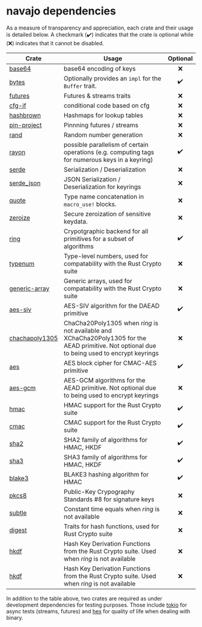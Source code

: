 # navajo dependencies

As a measure of transparency and appreciation, each crate and their usage is
detailed below. A checkmark (✔️) indicates that the crate is optional while (❌)
indicates that it cannot be disabled.

| Crate                                                              | Usage                                                                                                                                          | Optional |
| ------------------------------------------------------------------ | ---------------------------------------------------------------------------------------------------------------------------------------------- | :------: |
| [base64](https://github.com/marshallpierce/rust-base64)            | base64 encoding of keys                                                                                                                        |    ❌    |
| [bytes](https://github.com/tokio-rs/bytes)                         | Optionally provides an `impl` for the `Buffer` trait.                                                                                          |    ✔️    |
| [futures](https://github.com/rust-lang/futures-rs)                 | Futures & streams traits                                                                                                                       |    ❌    |
| [cfg-if](https://github.com/rust-lang/cfg-if)                      | conditional code based on cfg                                                                                                                  |    ❌    |
| [hashbrown](https://github.com/rust-lang/hashbrown)                | Hashmaps for lookup tables                                                                                                                     |    ❌    |
| [pin-project](https://github.com/taiki-e/pin-project)              | Pinnning futures / streams                                                                                                                     |    ❌    |
| [rand](https://github.com/rust-random/rand)                        | Random number generation                                                                                                                       |    ❌    |
| [rayon](https://github.com/rayon-rs/rayon)                         | possible parallelism of certain operations (e.g. computing tags for numerous keys in a keyring)                                                |    ✔️    |
| [serde](https://github.com/serde-rs/serde)                         | Serialization / Deserialization                                                                                                                |    ❌    |
| [serde_json](https://github.com/serde-rs/json)                     | JSON Serialization / Deserialization for keyrings                                                                                              |    ❌    |
| [quote](https://github.com/dtolnay/quote)                          | Type name concatenation in `macro_use!` blocks.                                                                                                |    ❌    |
| [zeroize](https://github.com/RustCrypto/utils/tree/master/zeroize) | Secure zeroization of sensitive keydata.                                                                                                       |    ❌    |
| [ring](https://github.com/briansmith/ring)                         | Crypotgraphic backend for all primitives for a subset of algorithms                                                                            |    ✔️    |
| [typenum](https://github.com/paholg/typenum)                       | Type-level numbers, used for compatability with the Rust Crypto suite                                                                          |    ❌    |
| [generic-array](https://github.com/fizyk20/generic-array)          | Generic arrays, used for compatability with the Rust Crypto suite                                                                              |    ❌    |
| [aes-siv](https://github.com/RustCrypto/AEADs)                     | AES-SIV algorithm for the DAEAD primitive                                                                                                      |    ✔️    |
| [chachapoly1305](https://github.com/RustCrypto/AEADs)              | ChaCha20Poly1305 when _ring_ is not available and XChaCha20Poly1305 for the AEAD primitive. Not optional due to being used to encrypt keyrings |    ❌    |
| [aes](https://github.com/RustCrypto/block-ciphers)                 | AES block cipher for CMAC-AES primitive                                                                                                        |    ✔️    |
| [aes-gcm](https://github.com/RustCrypto/AEADs)                     | AES-GCM algorithms for the AEAD primitive. Not optional due to being used to encrypt keyrings                                                  |    ❌    |
| [hmac](https://github.com/RustCrypto/MACs)                         | HMAC support for the Rust Crypto suite                                                                                                         |    ✔️    |
| [cmac](https://github.com/RustCrypto/MACs)                         | CMAC support for the Rust Crypto suite                                                                                                         |    ✔️    |
| [sha2](https://github.com/RustCrypto/hashes)                       | SHA2 family of algorithms for HMAC, HKDF                                                                                                       |    ✔️    |
| [sha3](https://github.com/RustCrypto/hashes)                       | SHA3 family of algorithms for HMAC, HKDF                                                                                                       |    ✔️    |
| [blake3](https://github.com/BLAKE3-team/BLAKE3)                    | BLAKE3 hashing algorithm for HMAC                                                                                                              |    ✔️    |
| [pkcs8](https://github.com/RustCrypto/formats/tree/master/pkcs8)   | Public-Key Crypography Standards #8 for signature keys                                                                                         |    ❌    |
| [subtle](https://github.com/dalek-cryptography/subtle)             | Constant time equals when _ring_ is not available                                                                                              |    ❌    |
| [digest](https://github.com/RustCrypto/traits)                     | Traits for hash functions, used for Rust Crypto suite                                                                                          |    ❌    |
| [hkdf](https://github.com/RustCrypto/KDFs/)                        | Hash Key Derivation Functions from the Rust Crypto suite. Used when _ring_ is not available                                                    |    ❌    |
| [hkdf](https://github.com/RustCrypto/KDFs/)                        | Hash Key Derivation Functions from the Rust Crypto suite. Used when _ring_ is not available                                                    |    ❌    |

In addition to the table above, two crates are required as under development
dependencies for testing purposes. Those include
[tokio](https://github.com/tokio-rs/tokio) for async tests (streams, futures)
and [hex](https://github.com/KokaKiwi/rust-hex) for quality of life when dealing
with binary.
